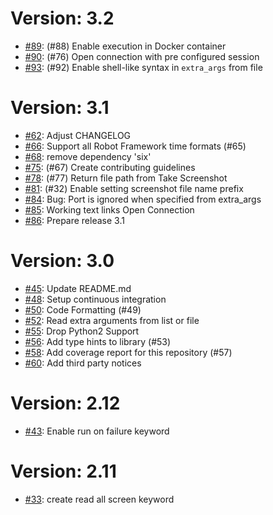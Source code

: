 # Version: 3.2

* [#89](https://github.com/Altran-PT-GDC/Robot-Framework-Mainframe-3270-Library/pull/89): (#88) Enable execution in Docker container
* [#90](https://github.com/Altran-PT-GDC/Robot-Framework-Mainframe-3270-Library/pull/90): (#76) Open connection with pre configured session 
* [#93](https://github.com/Altran-PT-GDC/Robot-Framework-Mainframe-3270-Library/pull/93): (#92) Enable shell-like syntax in `extra_args` from file


# Version: 3.1

* [#62](https://github.com/Altran-PT-GDC/Robot-Framework-Mainframe-3270-Library/pull/62): Adjust CHANGELOG
* [#66](https://github.com/Altran-PT-GDC/Robot-Framework-Mainframe-3270-Library/pull/66): Support all Robot Framework time formats (#65)
* [#68](https://github.com/Altran-PT-GDC/Robot-Framework-Mainframe-3270-Library/pull/68): remove dependency 'six'
* [#75](https://github.com/Altran-PT-GDC/Robot-Framework-Mainframe-3270-Library/pull/75): (#67) Create contributing guidelines
* [#78](https://github.com/Altran-PT-GDC/Robot-Framework-Mainframe-3270-Library/pull/78): (#77) Return file path from Take Screenshot
* [#81](https://github.com/Altran-PT-GDC/Robot-Framework-Mainframe-3270-Library/pull/81): (#32) Enable setting screenshot file name prefix
* [#84](https://github.com/Altran-PT-GDC/Robot-Framework-Mainframe-3270-Library/pull/84): Bug: Port is ignored when specified from extra_args
* [#85](https://github.com/Altran-PT-GDC/Robot-Framework-Mainframe-3270-Library/pull/85): Working text links Open Connection
* [#86](https://github.com/Altran-PT-GDC/Robot-Framework-Mainframe-3270-Library/pull/86): Prepare release 3.1


# Version: 3.0

* [#45](https://github.com/Altran-PT-GDC/Robot-Framework-Mainframe-3270-Library/pull/45): Update README.md
* [#48](https://github.com/Altran-PT-GDC/Robot-Framework-Mainframe-3270-Library/pull/48): Setup continuous integration
* [#50](https://github.com/Altran-PT-GDC/Robot-Framework-Mainframe-3270-Library/pull/50): Code Formatting (#49)
* [#52](https://github.com/Altran-PT-GDC/Robot-Framework-Mainframe-3270-Library/pull/52): Read extra arguments from list or file
* [#55](https://github.com/Altran-PT-GDC/Robot-Framework-Mainframe-3270-Library/pull/55): Drop Python2 Support
* [#56](https://github.com/Altran-PT-GDC/Robot-Framework-Mainframe-3270-Library/pull/56): Add type hints to library (#53)
* [#58](https://github.com/Altran-PT-GDC/Robot-Framework-Mainframe-3270-Library/pull/58): Add coverage report for this repository (#57)
* [#60](https://github.com/Altran-PT-GDC/Robot-Framework-Mainframe-3270-Library/pull/60): Add third party notices


# Version: 2.12

* [#43](https://github.com/Altran-PT-GDC/Robot-Framework-Mainframe-3270-Library/pull/43): Enable run on failure keyword


# Version: 2.11

* [#33](https://github.com/Altran-PT-GDC/Robot-Framework-Mainframe-3270-Library/pull/33): create read all screen keyword
